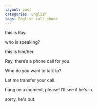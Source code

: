 ```yaml
---
layout: post
categories: English
tags: English call phone
---
```


this is Ray.

who is speaking?

this is him/her.

Ray, there’s a phone call for you.

Who do you want to talk to?

Let me transfer your call.

hang on a moment, please! I'll see if he's in.

sorry, he's out.

